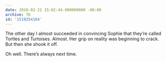 ```yaml
---
date: 2018-02-21 15:02:44.000000000 -08:00
archive: fb
id: '1519254164'
---
```


The other day I almost succeeded in convincing Sophie that they’re called Tortles and Turtoises. Almost. Her grip on reality was beginning to crack. But then she shook it off. 

Oh well. There’s always next time.
